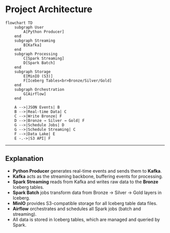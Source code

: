 # Project Architecture

```mermaid
flowchart TD
    subgraph User
        A[Python Producer]
    end
    subgraph Streaming
        B[Kafka]
    end
    subgraph Processing
        C[Spark Streaming]
        D[Spark Batch]
    end
    subgraph Storage
        E[MinIO (S3)]
        F[Iceberg Tables<br>Bronze/Silver/Gold]
    end
    subgraph Orchestration
        G[Airflow]
    end

    A -->|JSON Events| B
    B -->|Real-time Data| C
    C -->|Write Bronze| F
    D -->|Bronze → Silver → Gold| F
    G -->|Schedule Jobs| D
    G -->|Schedule Streaming| C
    F -->|Data Lake| E
    E -.->|S3 API| F
```

---

## Explanation
- **Python Producer** generates real-time events and sends them to **Kafka**.
- **Kafka** acts as the streaming backbone, buffering events for processing.
- **Spark Streaming** reads from Kafka and writes raw data to the **Bronze** Iceberg tables.
- **Spark Batch** jobs transform data from Bronze → Silver → Gold layers in Iceberg.
- **MinIO** provides S3-compatible storage for all Iceberg table data files.
- **Airflow** orchestrates and schedules all Spark jobs (batch and streaming).
- All data is stored in Iceberg tables, which are managed and queried by Spark. 
